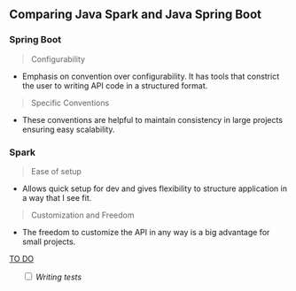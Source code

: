 ## Comparing Java Spark and Java Spring Boot

### Spring Boot

> Configurability
- Emphasis on convention over configurability. It has tools that constrict the user to writing API code in a structured format.

> Specific Conventions
- These conventions are helpful to maintain consistency in large projects ensuring easy scalability.

### Spark

> Ease of setup

- Allows quick setup for dev and gives flexibility to structure application in a way that I see fit.

> Customization and Freedom

- The freedom to customize the API in any way is a big advantage for small projects.


<u>TO DO</u>

<ul>
<input type="checkbox">
<i>Writing tests</i>
</ul>
